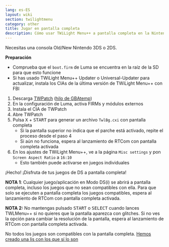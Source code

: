 ```yaml
---
lang: es-ES
layout: wiki
section: twilightmenu
category: other
title: Jugar en pantalla completa
description: Cómo usar TWiLight Menu++ a pantalla completa en la Nintendo 3DS
---
```


Necesitas una consola Old/New Nintendo 3DS o 2DS.

**Preparación**
- Comprueba que el `boot.firm` de Luma se encuentra en la raíz de la SD para que esto funcione
- Si has usado TWiLight Menu++ Updater o Universal-Updater para actualizar, instala los CIAs de la última versión de TWiLight Menu++ con FBI

1. Descarga [TWPatch](https://puu.sh/GoWHS/9459f224fb.cia) ([hilo de GBAtemp](https://gbatemp.net/threads/twpatcher-ds-i-mode-screen-filters-and-patches.542694/))
1. En la configuración de Luma, activa FIRMs y módulos externos
1. Instala el CIA de TWPatch
1. Abre TWPatch
1. Pulsa <kbd class="face">X</kbd> + <kbd>START</kbd> para generar un archivo `TwlBg.cxi` con pantalla completa
   - Si la pantalla superior no indica que el parche está activado, repite el proceso desde el paso 4
   - Si aún no funciona, espera al lanzamiento de RTCom con pantalla completa activada
1. En los ajustes de TWiLight Menu++, ve a la página `Misc settings` y pon `Screen Aspect Ratio` a `16:10`
   - Esto también puede activarse en juegos individuales

¡Hecho! ¡Disfruta de tus juegos de DS a pantalla completa!

**NOTA 1**: Cualquier juego/aplicación en Modo DS(i) se abrirá a pantalla completa, incluso los juegos que no sean compatibles con ella. Para que solo se ejecuten a pantalla completa los juegos compatibles, espera al lanzamiento de RTCom con pantalla completa activada.

**NOTA 2:** No mantengas pulsado <kbd>START</kbd> o <kbd>SELECT</kbd> cuando lances TWLMenu++ si no quieres que la pantalla aparezca con glitches. Si no ves la opción para cambiar la resolución de la pantalla, espera al lanzamiento de RTCom con pantalla completa activada.

No todos los juegos son compatibles con la pantalla completa. [Hemos creado una lis con los que sí lo son](https://github.com/DS-Homebrew/TWiLightMenu/blob/master/7zfile/3DS%20-%20CFW%20users/Games%20supported%20with%20widescreen.txt)
